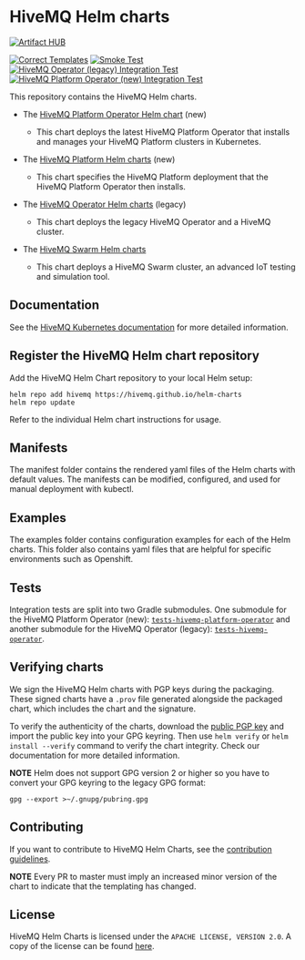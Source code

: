 # HiveMQ Helm charts

[![Artifact HUB](https://img.shields.io/endpoint?url=https://artifacthub.io/badge/repository/hivemq)](https://artifacthub.io/packages/search?repo=hivemq)

[![Correct Templates](https://github.com/hivemq/helm-charts/actions/workflows/verify.yml/badge.svg)](https://github.com/hivemq/helm-charts/actions/workflows/verify.yml) [![Smoke Test](https://github.com/hivemq/helm-charts/actions/workflows/smoke-test.yml/badge.svg)](https://github.com/hivemq/helm-charts/actions/workflows/smoke-test.yml) [![HiveMQ Operator (legacy) Integration Test](https://github.com/hivemq/helm-charts/actions/workflows/hivemq-operator-integration-test.yml/badge.svg?branch=master)](https://github.com/hivemq/helm-charts/actions/workflows/hivemq-operator-integration-test.yml) [![HiveMQ Platform Operator (new) Integration Test](https://github.com/hivemq/helm-charts/actions/workflows/hivemq-platform-operator-integration-test.yml/badge.svg?branch=master)](https://github.com/hivemq/helm-charts/actions/workflows/hivemq-platform-operator-integration-test.yml)

This repository contains the HiveMQ Helm charts.

- The [HiveMQ Platform Operator Helm chart](https://github.com/hivemq/helm-charts/blob/master/charts/hivemq-platform-operator) (new)
  - This chart deploys the latest HiveMQ Platform Operator that installs and manages your HiveMQ Platform clusters in Kubernetes.
  
- The [HiveMQ Platform Helm charts](https://github.com/hivemq/helm-charts/blob/master/charts/hivemq-platform) (new)
  - This chart specifies the HiveMQ Platform deployment that the HiveMQ Platform Operator then installs.  
      
- The [HiveMQ Operator Helm charts](https://github.com/hivemq/helm-charts/blob/master/charts/hivemq-operator) (legacy)
  - This chart deploys the legacy HiveMQ Operator and a HiveMQ cluster.
  
- The [HiveMQ Swarm Helm charts](https://github.com/hivemq/helm-charts/blob/master/charts/hivemq-swarm)
  - This chart deploys a HiveMQ Swarm cluster, an advanced IoT testing and simulation tool.

## Documentation
See the [HiveMQ Kubernetes documentation](https://docs.hivemq.com/hivemq-platform-operator/introduction.html) for more detailed information.


## Register the HiveMQ Helm chart repository

Add the HiveMQ Helm Chart repository to your local Helm setup:

`helm repo add hivemq https://hivemq.github.io/helm-charts`  
`helm repo update`

Refer to the individual Helm chart instructions for usage.

## Manifests

The manifest folder contains the rendered yaml files of the Helm charts with default values. The manifests can be modified, configured, and used for manual deployment with kubectl. 

## Examples

The examples folder contains configuration examples for each of the Helm charts. This folder also contains yaml files that are helpful for specific environments such as Openshift. 

## Tests
Integration tests are split into two Gradle submodules. One submodule for the HiveMQ Platform Operator (new): [`tests-hivemq-platform-operator`](./tests-hivemq-platform-operator) and another submodule for the HiveMQ Operator (legacy): [`tests-hivemq-operator`](./tests-hivemq-operator).

## Verifying charts
We sign the HiveMQ Helm charts with PGP keys during the packaging. These signed charts have a `.prov` file generated alongside the packaged chart, which includes the chart and the signature.

To verify the authenticity of the charts, download the [public PGP key](https://www.hivemq.com/public.pgp) and import the public key into your GPG keyring. Then use `helm verify` or `helm install --verify` command to verify the chart integrity. Check our documentation for more detailed information.

**NOTE** Helm does not support GPG version 2 or higher so you have to convert your GPG keyring to the legacy GPG format:
```shell
gpg --export >~/.gnupg/pubring.gpg
```

## Contributing

If you want to contribute to HiveMQ Helm Charts, see the [contribution guidelines](CONTRIBUTING.md).

**NOTE** Every PR to master must imply an increased minor version of the chart to indicate that the templating has changed.

## License

HiveMQ Helm Charts is licensed under the `APACHE LICENSE, VERSION 2.0`. A copy of the license can be found [here](LICENSE).
